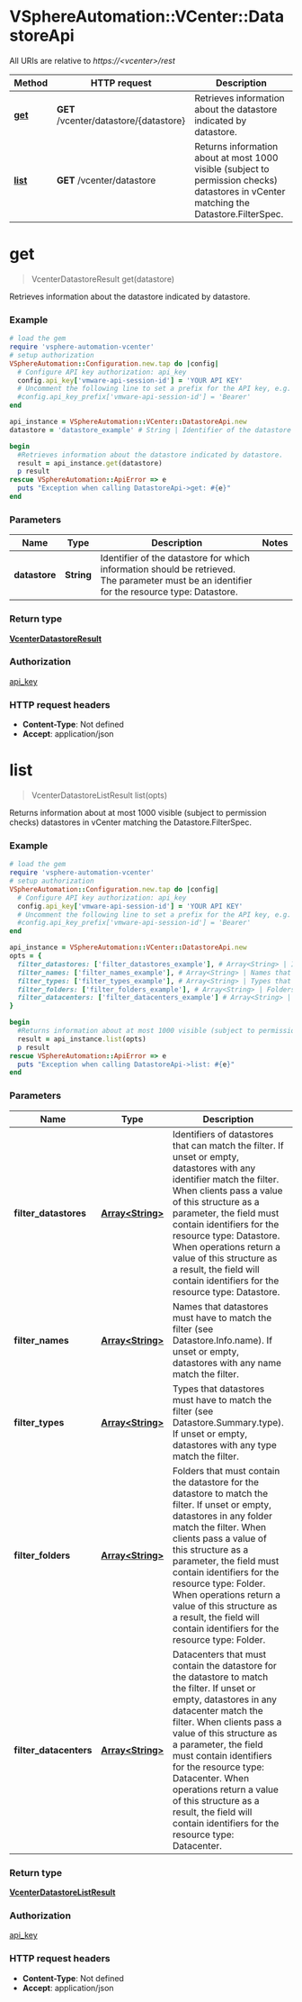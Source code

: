 # VSphereAutomation::VCenter::DatastoreApi

All URIs are relative to *https://&lt;vcenter&gt;/rest*

Method | HTTP request | Description
------------- | ------------- | -------------
[**get**](DatastoreApi.md#get) | **GET** /vcenter/datastore/{datastore} | Retrieves information about the datastore indicated by datastore.
[**list**](DatastoreApi.md#list) | **GET** /vcenter/datastore | Returns information about at most 1000 visible (subject to permission checks) datastores in vCenter matching the Datastore.FilterSpec.


# **get**
> VcenterDatastoreResult get(datastore)

Retrieves information about the datastore indicated by datastore.

### Example
```ruby
# load the gem
require 'vsphere-automation-vcenter'
# setup authorization
VSphereAutomation::Configuration.new.tap do |config|
  # Configure API key authorization: api_key
  config.api_key['vmware-api-session-id'] = 'YOUR API KEY'
  # Uncomment the following line to set a prefix for the API key, e.g. 'Bearer' (defaults to nil)
  #config.api_key_prefix['vmware-api-session-id'] = 'Bearer'
end

api_instance = VSphereAutomation::VCenter::DatastoreApi.new
datastore = 'datastore_example' # String | Identifier of the datastore for which information should be retrieved. The parameter must be an identifier for the resource type: Datastore.

begin
  #Retrieves information about the datastore indicated by datastore.
  result = api_instance.get(datastore)
  p result
rescue VSphereAutomation::ApiError => e
  puts "Exception when calling DatastoreApi->get: #{e}"
end
```

### Parameters

Name | Type | Description  | Notes
------------- | ------------- | ------------- | -------------
 **datastore** | **String**| Identifier of the datastore for which information should be retrieved. The parameter must be an identifier for the resource type: Datastore. | 

### Return type

[**VcenterDatastoreResult**](VcenterDatastoreResult.md)

### Authorization

[api_key](../README.md#api_key)

### HTTP request headers

 - **Content-Type**: Not defined
 - **Accept**: application/json



# **list**
> VcenterDatastoreListResult list(opts)

Returns information about at most 1000 visible (subject to permission checks) datastores in vCenter matching the Datastore.FilterSpec.

### Example
```ruby
# load the gem
require 'vsphere-automation-vcenter'
# setup authorization
VSphereAutomation::Configuration.new.tap do |config|
  # Configure API key authorization: api_key
  config.api_key['vmware-api-session-id'] = 'YOUR API KEY'
  # Uncomment the following line to set a prefix for the API key, e.g. 'Bearer' (defaults to nil)
  #config.api_key_prefix['vmware-api-session-id'] = 'Bearer'
end

api_instance = VSphereAutomation::VCenter::DatastoreApi.new
opts = {
  filter_datastores: ['filter_datastores_example'], # Array<String> | Identifiers of datastores that can match the filter. If unset or empty, datastores with any identifier match the filter. When clients pass a value of this structure as a parameter, the field must contain identifiers for the resource type: Datastore. When operations return a value of this structure as a result, the field will contain identifiers for the resource type: Datastore.
  filter_names: ['filter_names_example'], # Array<String> | Names that datastores must have to match the filter (see Datastore.Info.name). If unset or empty, datastores with any name match the filter.
  filter_types: ['filter_types_example'], # Array<String> | Types that datastores must have to match the filter (see Datastore.Summary.type). If unset or empty, datastores with any type match the filter.
  filter_folders: ['filter_folders_example'], # Array<String> | Folders that must contain the datastore for the datastore to match the filter. If unset or empty, datastores in any folder match the filter. When clients pass a value of this structure as a parameter, the field must contain identifiers for the resource type: Folder. When operations return a value of this structure as a result, the field will contain identifiers for the resource type: Folder.
  filter_datacenters: ['filter_datacenters_example'] # Array<String> | Datacenters that must contain the datastore for the datastore to match the filter. If unset or empty, datastores in any datacenter match the filter. When clients pass a value of this structure as a parameter, the field must contain identifiers for the resource type: Datacenter. When operations return a value of this structure as a result, the field will contain identifiers for the resource type: Datacenter.
}

begin
  #Returns information about at most 1000 visible (subject to permission checks) datastores in vCenter matching the Datastore.FilterSpec.
  result = api_instance.list(opts)
  p result
rescue VSphereAutomation::ApiError => e
  puts "Exception when calling DatastoreApi->list: #{e}"
end
```

### Parameters

Name | Type | Description  | Notes
------------- | ------------- | ------------- | -------------
 **filter_datastores** | [**Array&lt;String&gt;**](String.md)| Identifiers of datastores that can match the filter. If unset or empty, datastores with any identifier match the filter. When clients pass a value of this structure as a parameter, the field must contain identifiers for the resource type: Datastore. When operations return a value of this structure as a result, the field will contain identifiers for the resource type: Datastore. | [optional] 
 **filter_names** | [**Array&lt;String&gt;**](String.md)| Names that datastores must have to match the filter (see Datastore.Info.name). If unset or empty, datastores with any name match the filter. | [optional] 
 **filter_types** | [**Array&lt;String&gt;**](String.md)| Types that datastores must have to match the filter (see Datastore.Summary.type). If unset or empty, datastores with any type match the filter. | [optional] 
 **filter_folders** | [**Array&lt;String&gt;**](String.md)| Folders that must contain the datastore for the datastore to match the filter. If unset or empty, datastores in any folder match the filter. When clients pass a value of this structure as a parameter, the field must contain identifiers for the resource type: Folder. When operations return a value of this structure as a result, the field will contain identifiers for the resource type: Folder. | [optional] 
 **filter_datacenters** | [**Array&lt;String&gt;**](String.md)| Datacenters that must contain the datastore for the datastore to match the filter. If unset or empty, datastores in any datacenter match the filter. When clients pass a value of this structure as a parameter, the field must contain identifiers for the resource type: Datacenter. When operations return a value of this structure as a result, the field will contain identifiers for the resource type: Datacenter. | [optional] 

### Return type

[**VcenterDatastoreListResult**](VcenterDatastoreListResult.md)

### Authorization

[api_key](../README.md#api_key)

### HTTP request headers

 - **Content-Type**: Not defined
 - **Accept**: application/json




